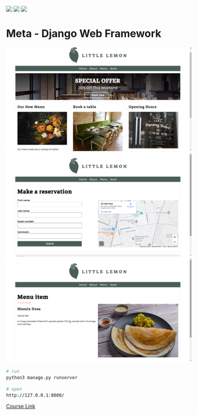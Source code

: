 ![](https://img.shields.io/badge/Python-FFD43B?style=for-the-badge&logo=python&logoColor=blue) ![](https://img.shields.io/badge/Django-092E20?style=for-the-badge&logo=django&logoColor=green) ![](https://img.shields.io/badge/SQLite-07405E?style=for-the-badge&logo=sqlite&logoColor=white)

# Meta - Django Web Framework

![Screenshot 1](https://raw.githubusercontent.com/srinath41/Restaurant-WebApp/main/restaurant/static/img/Screenshot%20(1).png)
![Screenshot 2](https://raw.githubusercontent.com/srinath41/Restaurant-WebApp/main/restaurant/static/img/Screenshot%20(2).png)
![Screenshot 3](https://raw.githubusercontent.com/srinath41/Restaurant-WebApp/main/restaurant/static/img/Screenshot%20(3).png)
```bash
# run
python3 manage.py runserver
```

```bash
# open
http://127.0.0.1:8000/
```

[Course Link](https://www.coursera.org/learn/django-web-framework)
